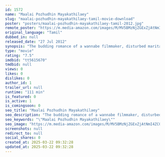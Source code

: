 ```yaml
---
id: 1572
name: "Maalai Pozhudhin Mayakathilaey"
slug: "maalai-pozhudhin-mayakathilaey-tamil-movie-download"
poster: "posters/maalai-pozhudhin-mayakathilaey-tamil-2012.jpg"
remote_poster: "https://m.media-amazon.com/images/M/MV5BMzNjZGExZjAtNmI4ZC00ZTRhLTg1YmMtMTk2YTZiMTViMjU4XkEyXkFqcGdeQXVyNTM0MDc1ODE@._V1_SX300.jpg"
original_language: "Tamil"
dubbed_in: null
released_date: "27 Jul 2012"
synopsis: "The budding romance of a wannabe filmmaker, disturbed marital life of a techie, business troubles of the manager of the coffee shop are dealt with in detail."
type: "movie"
rating: "7.5"
imdbid: "tt5615670"
tmdbid: null
views: 0
likes: 0
dislikes: 0
author_id: 1
trailer_url: null
runtime: "111 min"
is_featured: 0
is_active: 1
is_comingsoon: 0
seo_title: "Maalai Pozhudhin Mayakathilaey"
seo_description: "The budding romance of a wannabe filmmaker, disturbed marital life of a techie, business troubles of the manager of the coffee shop are dealt with in detail."
seo_keywords: "\"Maalai Pozhudhin Mayakathilaey\""
seo_image: "https://m.media-amazon.com/images/M/MV5BMzNjZGExZjAtNmI4ZC00ZTRhLTg1YmMtMTk2YTZiMTViMjU4XkEyXkFqcGdeQXVyNTM0MDc1ODE@._V1_SX300.jpg"
screenshots: null
redirect_to: null
social_shares: 0
created_at: 2025-03-22 09:32:28
updated_at: 2025-03-22 09:32:28
---
```


